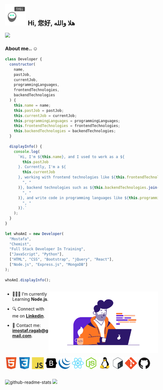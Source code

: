 ## <img alt="welcome" src="./assets/hi-by-robot.gif" width="70px"/> Hi, 您好, هلا والله

[![](https://visitcount.itsvg.in/api?id=IMostafaR&icon=0&color=0)](https://visitcount.itsvg.in)

### About me.. ☺️

```javascript
class Developer {
  constructor(
    name,
    pastJob,
    currentJob,
    programmingLanguages,
    frontendTechnologies,
    backendTechnologies
  ) {
    this.name = name;
    this.pastJob = pastJob;
    this.currentJob = currentJob;
    this.programmingLanguages = programmingLanguages;
    this.frontendTechnologies = frontendTechnologies;
    this.backendTechnologies = backendTechnologies;
  }

  displayInfo() {
    console.log(
      `Hi, I'm ${this.name}, and I used to work as a ${
        this.pastJob
      }. Currently, I'm a ${
        this.currentJob
      }, working with frontend technologies like ${this.frontendTechnologies.join(
        ", "
      )}, backend technologies such as ${this.backendTechnologies.join(
        ", "
      )}, and write code in programming languages like ${this.programmingLanguages.join(
        ", "
      )}.`
    );
  }
}

let whoAmI = new Developer(
  "Mostafa",
  "Chemist",
  "Full Stack Developer In Training",
  ["JavaScript", "Python"],
  ["HTML", "CSS", "Bootstrap", "jQuery", "React"],
  ["Node.js", "Express.js", "MongoDB"]
);

whoAmI.displayInfo();
```

##

<img align="right" alt="GIF" src="./assets/freelance-developer-working-on-laptop.gif" width="360px"/>

- 🧑🏻‍💻 I’m currently Learning **Node.js**.

- 🔍 Connect with me on [**Linkedin**](https://www.linkedin.com/in/imostafarh/).

- 📨 Contact me: **imostaf.ragab@gmail.com**.

<br>
<br>

<p align="left">
  <img src="https://raw.githubusercontent.com/devicons/devicon/master/icons/html5/html5-original.svg" alt="html5" width="40" height="40"/>
  <img src="https://raw.githubusercontent.com/devicons/devicon/master/icons/css3/css3-original.svg" alt="css3" width="40" height="40"/>
  <img src="https://raw.githubusercontent.com/devicons/devicon/master/icons/javascript/javascript-original.svg" alt="javascript" width="40" height="40"/>
  <img src="https://raw.githubusercontent.com/devicons/devicon/master/icons/bootstrap/bootstrap-plain.svg" alt="bootstrap" width="40" height="40"/>
  <img src="https://raw.githubusercontent.com/devicons/devicon/master/icons/jquery/jquery-original.svg" alt="jquery" width="40" height="40"/>
  <img src="https://raw.githubusercontent.com/devicons/devicon/master/icons/react/react-original.svg" alt="react" width="40" height="40"/>
  <img src="https://raw.githubusercontent.com/devicons/devicon/master/icons/nodejs/nodejs-original.svg" alt="nodejs" width="40" height="40"/>
    <img src="https://raw.githubusercontent.com/devicons/devicon/master/icons/linux/linux-original.svg" alt="linux" width="40" height="40"/>
    <img src="https://raw.githubusercontent.com/devicons/devicon/master/icons/bash/bash-original.svg" alt="command-line" width="40" height="40"/>
  <img src="https://raw.githubusercontent.com/devicons/devicon/master/icons/git/git-original.svg" alt="git" width="40" height="40"/>
  <img src="https://raw.githubusercontent.com/devicons/devicon/master/icons/github/github-original.svg" alt="github" width="40" height="40"/>
</p>

##

<img src="https://github-readme-stats.vercel.app/api/top-langs/?username=IMostafaR&layout=compact" alt="github-readme-stats" width="300" />
<img src="https://raw.githubusercontent.com/Trilokia/Trilokia/379277808c61ef204768a61bbc5d25bc7798ccf1/bottom_header.svg" />
